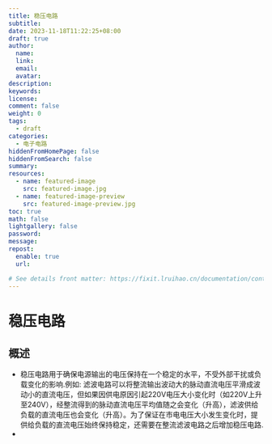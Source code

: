 ```yaml
---
title: 稳压电路
subtitle:
date: 2023-11-18T11:22:25+08:00
draft: true
author:
  name:
  link:
  email:
  avatar:
description:
keywords:
license:
comment: false
weight: 0
tags:
  - draft
categories:
  - 电子电路
hiddenFromHomePage: false
hiddenFromSearch: false
summary:
resources:
  - name: featured-image
    src: featured-image.jpg
  - name: featured-image-preview
    src: featured-image-preview.jpg
toc: true
math: false
lightgallery: false
password:
message:
repost:
  enable: true
  url:

# See details front matter: https://fixit.lruihao.cn/documentation/content-management/introduction/#front-matter
---
```


# 稳压电路

## 概述

- 稳压电路用于确保电源输出的电压保持在一个稳定的水平，不受外部干扰或负载变化的影响.例如: 滤波电路可以将整流输出波动大的脉动直流电压平滑成波动小的直流电压，但如果因供电原因引起220V电压大小变化时（如220V上升至240V），经整流得到的脉动直流电压平均值随之会变化（升高），滤波供给负载的直流电压也会变化（升高）。为了保证在市电电压大小发生变化时，提供给负载的直流电压始终保持稳定，还需要在整流滤波电路之后增加稳压电路.
- 